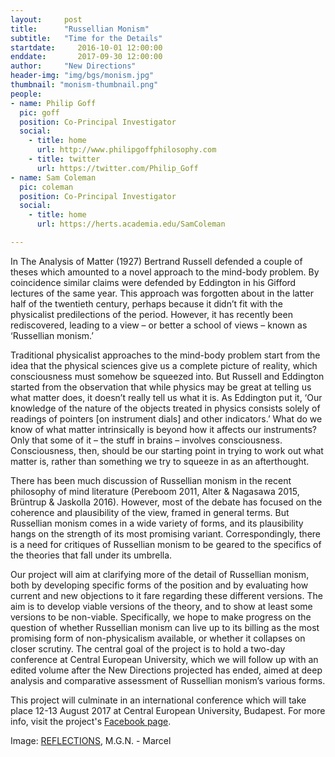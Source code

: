 ```yaml
---
layout:     post
title:      "Russellian Monism"
subtitle:   "Time for the Details"  
startdate:     2016-10-01 12:00:00
enddate:       2017-09-30 12:00:00
author:     "New Directions"
header-img: "img/bgs/monism.jpg"
thumbnail: "monism-thumbnail.png"
people:
- name: Philip Goff
  pic: goff
  position: Co-Principal Investigator
  social:
    - title: home
      url: http://www.philipgoffphilosophy.com
    - title: twitter
      url: https://twitter.com/Philip_Goff
- name: Sam Coleman
  pic: coleman
  position: Co-Principal Investigator
  social:
    - title: home
      url: https://herts.academia.edu/SamColeman

---
```



In The Analysis of Matter (1927) Bertrand Russell defended a couple of theses which amounted to a novel approach to the mind-body problem. By coincidence similar claims were defended by Eddington in his Gifford lectures of the same year. This approach was forgotten about in the latter half of the twentieth century, perhaps because it didn’t fit with the physicalist predilections of the period. However, it has recently been rediscovered, leading to a view – or better a school of views – known as ‘Russellian monism.’

Traditional physicalist approaches to the mind-body problem start from the idea that the physical sciences give us a complete picture of reality, which consciousness must somehow be squeezed into. But Russell and Eddington started from the observation that while physics may be great at telling us what matter does, it doesn’t really tell us what it is. As Eddington put it, ‘Our knowledge of the nature of the objects treated in physics consists solely of readings of pointers [on instrument dials] and other indicators.’ What do we know of what matter intrinsically is beyond how it affects our instruments? Only that some of it – the stuff in brains – involves consciousness. Consciousness, then, should be our starting point in trying to work out what matter is, rather than something we try to squeeze in as an afterthought.

There has been much discussion of Russellian monism in the recent philosophy of mind literature (Pereboom 2011, Alter & Nagasawa 2015, Brüntrup & Jaskolla 2016). However, most of the debate has focused on the coherence and plausibility of the view, framed in general terms. But Russellian monism comes in a wide variety of forms, and its plausibility hangs on the strength of its most promising variant. Correspondingly, there is a need for critiques of Russellian monism to be geared to the specifics of the theories that fall under its umbrella.

Our project will aim at clarifying more of the detail of Russellian monism, both by developing specific forms of the position and by evaluating how current and new objections to it fare regarding these different versions. The aim is to develop viable versions of the theory, and to show at least some versions to be non-viable. Specifically, we hope to make progress on the question of whether Russellian monism can live up to its billing as the most promising form of non-physicalism available, or whether it collapses on closer scrutiny. The central goal of the project is to hold a two-day conference at Central European University, which we will follow up with an edited volume after the New Directions projected has ended, aimed at deep analysis and comparative assessment of Russellian monism’s various forms.

This project will culminate in an international conference which will take place 12-13 August 2017 at Central European University, Budapest. For more info, visit the project's [Facebook page](https://www.facebook.com/pg/Russellianmonism).

<span class="caption text-muted">Image: <a href="https://www.flickr.com/photos/marcelxxl/16557878867/" target="_blank">REFLECTIONS</a>, M.G.N. - Marcel</span>
